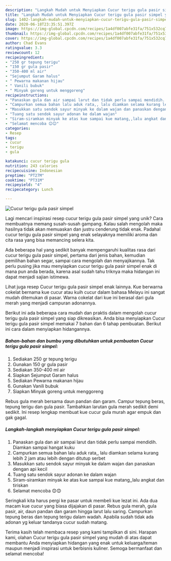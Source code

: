 ```yaml
---
description: "Langkah Mudah untuk Menyiapkan Cucur terigu gula pasir simpel yang Bisa Manjain Lidah"
title: "Langkah Mudah untuk Menyiapkan Cucur terigu gula pasir simpel yang Bisa Manjain Lidah"
slug: 1402-langkah-mudah-untuk-menyiapkan-cucur-terigu-gula-pasir-simpel-yang-bisa-manjain-lidah
date: 2020-06-18T23:35:51.397Z
image: https://img-global.cpcdn.com/recipes/1a4df007abfe31fa/751x532cq70/cucur-terigu-gula-pasir-simpel-foto-resep-utama.jpg
thumbnail: https://img-global.cpcdn.com/recipes/1a4df007abfe31fa/751x532cq70/cucur-terigu-gula-pasir-simpel-foto-resep-utama.jpg
cover: https://img-global.cpcdn.com/recipes/1a4df007abfe31fa/751x532cq70/cucur-terigu-gula-pasir-simpel-foto-resep-utama.jpg
author: Chad Evans
ratingvalue: 3.3
reviewcount: 12
recipeingredient:
- "250 gr tepung terigu"
- "150 gr gula pasir"
- "350-400 ml air"
- "Sejumput Garam halus"
- " Pewarna makanan hijau"
- " Vanili bubuk"
- " Minyak goreng untuk menggoreng"
recipeinstructions:
- "Panaskan gula dan air sampai larut dan tidak perlu sampai mendidih. Diamkan sampai hangat kuku"
- "Campurkan semua bahan lalu aduk rata,, lalu diamkan selama kurang lebih 2 jam atau lebih dengan ditutup serbet"
- "Masukkan satu sendok sayur minyak ke dalam wajan dan panaskan dengan api kecil"
- "Tuang satu sendok sayur adonan ke dalam wajan"
- "Siram-siramkan minyak ke atas kue sampai kue matang,,lalu angkat dan tiriskan"
- "Selamat mencoba 😊😊"
categories:
- Resep
tags:
- cucur
- terigu
- gula

katakunci: cucur terigu gula 
nutrition: 243 calories
recipecuisine: Indonesian
preptime: "PT27M"
cooktime: "PT31M"
recipeyield: "4"
recipecategory: Lunch

---
```



![Cucur terigu gula pasir simpel](https://img-global.cpcdn.com/recipes/1a4df007abfe31fa/751x532cq70/cucur-terigu-gula-pasir-simpel-foto-resep-utama.jpg)

Lagi mencari inspirasi resep cucur terigu gula pasir simpel yang unik? Cara membuatnya memang susah-susah gampang. Kalau salah mengolah maka hasilnya tidak akan memuaskan dan justru cenderung tidak enak. Padahal cucur terigu gula pasir simpel yang enak selayaknya memiliki aroma dan cita rasa yang bisa memancing selera kita.

Ada beberapa hal yang sedikit banyak mempengaruhi kualitas rasa dari cucur terigu gula pasir simpel, pertama dari jenis bahan, kemudian pemilihan bahan segar, sampai cara mengolah dan menyajikannya. Tak perlu pusing jika mau menyiapkan cucur terigu gula pasir simpel enak di mana pun anda berada, karena asal sudah tahu triknya maka hidangan ini dapat menjadi sajian istimewa.

Lihat juga resep Cucur terigu gula pasir simpel enak lainnya. Kue berwarna cokelat bernama kue cucur atau kuih cucur dalam bahasa Melayu ini sangat mudah ditemukan di pasar. Warna cokelat dari kue ini berasal dari gula merah yang menjadi campuran adonannya.


Berikut ini ada beberapa cara mudah dan praktis dalam mengolah cucur terigu gula pasir simpel yang siap dikreasikan. Anda bisa menyiapkan Cucur terigu gula pasir simpel memakai 7 bahan dan 6 tahap pembuatan. Berikut ini cara dalam menyiapkan hidangannya.

<!--inarticleads1-->

##### Bahan-bahan dan bumbu yang dibutuhkan untuk pembuatan Cucur terigu gula pasir simpel:

1. Sediakan 250 gr tepung terigu
1. Gunakan 150 gr gula pasir
1. Sediakan 350-400 ml air
1. Siapkan Sejumput Garam halus
1. Sediakan  Pewarna makanan hijau
1. Gunakan  Vanili bubuk
1. Siapkan  Minyak goreng untuk menggoreng


Rebus gula merah bersama daun pandan dan garam. Campur tepung beras, tepung terigu dan gula pasir. Tambahkan larutan gula merah sedikit demi sedikit. Ini resep lengkap membuat kue cucur gula murah agar empuk dan gak gagal. 

<!--inarticleads2-->

##### Langkah-langkah menyiapkan Cucur terigu gula pasir simpel:

1. Panaskan gula dan air sampai larut dan tidak perlu sampai mendidih. Diamkan sampai hangat kuku
1. Campurkan semua bahan lalu aduk rata,, lalu diamkan selama kurang lebih 2 jam atau lebih dengan ditutup serbet
1. Masukkan satu sendok sayur minyak ke dalam wajan dan panaskan dengan api kecil
1. Tuang satu sendok sayur adonan ke dalam wajan
1. Siram-siramkan minyak ke atas kue sampai kue matang,,lalu angkat dan tiriskan
1. Selamat mencoba 😊😊


Seringkali kita harus pergi ke pasar untuk membeli kue lezat ini. Ada dua macam kue cucur yang biasa dijajakan di pasar. Rebus gula merah, gula pasir, air, daun pandan dan garam hingga larut lalu saring. Campurkan tepung beras dan tepung terigu dalam wadah. Apabila sudah tidak ada adonan yg keluar tandanya cucur sudah matang. 

Terima kasih telah membaca resep yang kami tampilkan di sini. Harapan kami, olahan Cucur terigu gula pasir simpel yang mudah di atas dapat membantu Anda menyiapkan hidangan yang enak untuk keluarga/teman maupun menjadi inspirasi untuk berbisnis kuliner. Semoga bermanfaat dan selamat mencoba!
